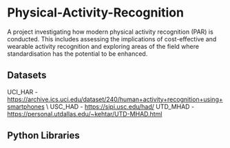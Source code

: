 # Physical-Activity-Recognition
A project investigating how modern physical activity recognition (PAR) is conducted. This includes assessing the implications of cost-effective and wearable activity recognition and exploring areas of the field where standardisation has the potential to be enhanced. 
## Datasets
UCI_HAR - https://archive.ics.uci.edu/dataset/240/human+activity+recognition+using+smartphones
\\ USC_HAD - https://sipi.usc.edu/had/
UTD_MHAD - https://personal.utdallas.edu/~kehtar/UTD-MHAD.html
## Python Libraries

